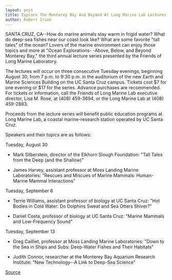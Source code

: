 ```yaml
---
layout: post
title: Explore The Monterey Bay And Beyond At Long Marine Lab Lectures
author: Robert Irion
---
```


SANTA CRUZ, CA--How do marine animals stay warm in frigid  water? What do deep-sea fishes near our coast look like? What are  some favorite "tall tales" of the ocean? Lovers of the marine  environment can enjoy those topics and more at "Ocean Explorations- -Above, Below, and Beyond Monterey Bay," the third annual lecture  series presented by the Friends of Long Marine Laboratory.

The lectures will occur on three consecutive Tuesday evenings,  beginning August 30, from 7 p.m. to 9:30 p.m. in the auditorium of  the new Earth and Marine Sciences Building on the UC Santa Cruz  campus. Tickets cost $7 for one evening or $17 for the series.  Advance purchases are recommended. For tickets or information, call  the Friends of Long Marine Lab executive director, Lisa M. Rose, at  (408) 459-3694, or the Long Marine Lab at (408) 459-2883.

Proceeds from the lecture series will benefit public education  programs at Long Marine Lab, a coastal marine-research station  operated by UC Santa Cruz.

Speakers and their topics are as follows:

Tuesday, August 30

* Mark Silberstein, director of the Elkhorn Slough Foundation:  "Tall Tales from the Deep (and the Shallow)"

* James Harvey, assistant professor at Moss Landing Marine  Laboratories: "Rescues and Miscues of Marine Mammals: Human- Marine Mammal Interactions"

Tuesday, September 6

* Terrie Williams, assistant professor of biology at UC Santa  Cruz: "Hot Bodies in Cold Water: Do Dolphins Sweat and Sea Otters  Shiver?"

* Daniel Costa, professor of biology at UC Santa Cruz: "Marine  Mammals and Low-Frequency Sound"

Tuesday, September 13

* Greg Cailliet, professor at Moss Landing Marine  Laboratories:  "Down to the Sea in Ships and Subs: Deep-Water Fishes and Their  Habitats"

* Judith Connor, researcher at the Monterey Bay Aquarium  Research Institute: "New Technology--A Link to Deep-Sea Science"

[Source](http://www1.ucsc.edu/news_events/press_releases/archive/94-95/07-94/072294-Long_Marine_Lab_lec.html "Permalink to 072294-Long_Marine_Lab_lec")
